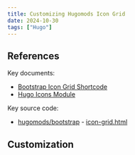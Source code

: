 ```yaml
---
title: Customizing Hugomods Icon Grid
date: 2024-10-30
tags: ["Hugo"]
---
```


## References

Key documents:

- [Bootstrap Icon Grid Shortcode](https://bootstrap.hugomods.com/docs/icon-grid/)
- [Hugo Icons Module](https://icons.hugomods.com/docs/)

Key source code:

- [hugomods/bootstrap](https://github.com/hugomods/bootstrap) - [icon-grid.html](https://github.com/hugomods/bootstrap/blob/main/layouts/partials/bootstrap/icon-grid.html)

## Customization

